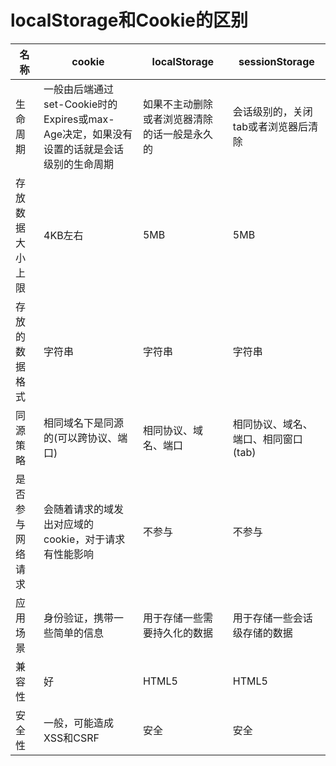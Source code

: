 # localStorage和Cookie的区别

| 名称             | cookie                                                       | localStorage                                 | sessionStorage                      |
| ---------------- | ------------------------------------------------------------ | -------------------------------------------- | ----------------------------------- |
| 生命周期         | 一般由后端通过set-Cookie时的Expires或max-Age决定，如果没有设置的话就是会话级别的生命周期 | 如果不主动删除或者浏览器清除的话一般是永久的 | 会话级别的，关闭tab或者浏览器后清除 |
| 存放数据大小上限 | 4KB左右                                                      | 5MB                                          | 5MB                                 |
| 存放的数据格式   | 字符串                                                       | 字符串                                       | 字符串                              |
| 同源策略         | 相同域名下是同源的(可以跨协议、端口)                         | 相同协议、域名、端口                         | 相同协议、域名、端口、相同窗口(tab) |
| 是否参与网络请求 | 会随着请求的域发出对应域的cookie，对于请求有性能影响         | 不参与                                       | 不参与                              |
| 应用场景         | 身份验证，携带一些简单的信息                                 | 用于存储一些需要持久化的数据                 | 用于存储一些会话级存储的数据        |
| 兼容性           | 好                                                           | HTML5                                        | HTML5                               |
| 安全性           | 一般，可能造成XSS和CSRF                                      | 安全                                         | 安全                                |

